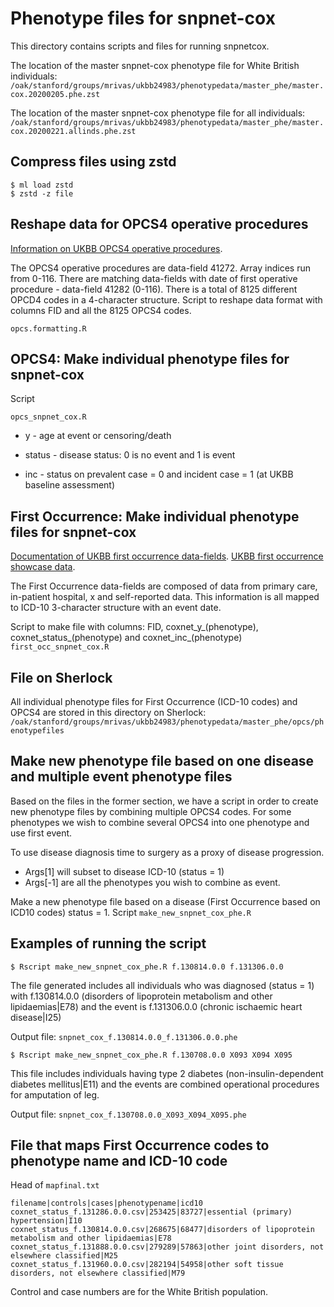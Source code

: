 # Phenotype files for snpnet-cox

This directory contains scripts and files for running snpnetcox. 

The location of the master snpnet-cox phenotype file for White British individuals:
`/oak/stanford/groups/mrivas/ukbb24983/phenotypedata/master_phe/master.cox.20200205.phe.zst`

The location of the master snpnet-cox phenotype file for all individuals:
`/oak/stanford/groups/mrivas/ukbb24983/phenotypedata/master_phe/master.cox.20200221.allinds.phe.zst`

## Compress files using zstd
```
$ ml load zstd
$ zstd -z file 
```

## Reshape data for OPCS4 operative procedures
[Information on UKBB OPCS4 operative procedures](http://biobank.ctsu.ox.ac.uk/crystal/field.cgi?id=41272).

The OPCS4 operative procedures are data-field 41272. Array indices run from 0-116.
There are matching data-fields with date of first operative procedure - data-field 41282 (0-116).
There is a total of 8125 different OPCD4 codes in a 4-character structure.
Script to reshape data format with columns FID and all the 8125 OPCS4 codes.

`opcs.formatting.R`

## OPCS4: Make individual phenotype files for snpnet-cox

Script

`opcs_snpnet_cox.R`

- y - age at event or censoring/death

- status - disease status: 0 is no event and 1 is event

- inc - status on prevalent case = 0 and incident case = 1 (at UKBB baseline assessment)

## First Occurrence: Make individual phenotype files for snpnet-cox
[Documentation of UKBB first occurrence data-fields](http://biobank.ndph.ox.ac.uk/showcase/showcase/docs/first_occurrences_outcomes.pdf).
[UKBB first occurrence showcase data](http://biobank.ctsu.ox.ac.uk/crystal/search.cgi?wot=0&srch=first+occurrence&sta0=on&sta1=on&sta2=on&sta3=on&str0=on&str3=on&fit0=on&fit10=on&fit20=on&fit30=on&fvt11=on&fvt21=on&fvt22=on&fvt31=on&fvt41=on&fvt51=on&fvt61=on&fvt101=on).

The First Occurrence data-fields are composed of data from primary care, in-patient hospital, x and self-reported data. This information is all mapped to ICD-10 3-character structure with an event date. 


Script to make file with columns: FID, coxnet_y_(phenotype), coxnet_status_(phenotype) and coxnet_inc_(phenotype)
`first_occ_snpnet_cox.R`

## File on Sherlock
All individual phenotype files for First Occurrence (ICD-10 codes) and OPCS4 are stored in this directory on Sherlock:
`/oak/stanford/groups/mrivas/ukbb24983/phenotypedata/master_phe/opcs/phenotypefiles`


## Make new phenotype file based on one disease and multiple event phenotype files 
Based on the files in the former section, we have a script in order to create new phenotype files by combining multiple OPCS4 codes. For some phenotypes we wish to combine several OPCS4 into one phenotype and use first event. 

To use disease diagnosis time to surgery as a proxy of disease progression.

- Args[1] will subset to disease ICD-10 (status = 1)
- Args[-1] are all the phenotypes you wish to combine as event.

Make a new phenotype file based on a disease (First Occurrence based on ICD10 codes) status = 1.
Script
`make_new_snpnet_cox_phe.R`

## Examples of running the script

```
$ Rscript make_new_snpnet_cox_phe.R f.130814.0.0 f.131306.0.0
```

The file generated includes all individuals who was diagnosed (status = 1) with f.130814.0.0 (disorders of lipoprotein metabolism and other lipidaemias|E78) and the event is f.131306.0.0 (chronic ischaemic heart disease|I25) 

Output file: `snpnet_cox_f.130814.0.0_f.131306.0.0.phe`

```
$ Rscript make_new_snpnet_cox_phe.R f.130708.0.0 X093 X094 X095
```

This file includes individuals having type 2 diabetes (non-insulin-dependent diabetes mellitus|E11) and the events are combined operational procedures for amputation of leg.

Output file: `snpnet_cox_f.130708.0.0_X093_X094_X095.phe`


## File that maps First Occurrence codes to phenotype name and ICD-10 code
Head of `mapfinal.txt`
``` 
filename|controls|cases|phenotypename|icd10
coxnet_status_f.131286.0.0.csv|253425|83727|essential (primary) hypertension|I10
coxnet_status_f.130814.0.0.csv|268675|68477|disorders of lipoprotein metabolism and other lipidaemias|E78
coxnet_status_f.131888.0.0.csv|279289|57863|other joint disorders, not elsewhere classified|M25
coxnet_status_f.131960.0.0.csv|282194|54958|other soft tissue disorders, not elsewhere classified|M79
```
Control and case numbers are for the White British population.

